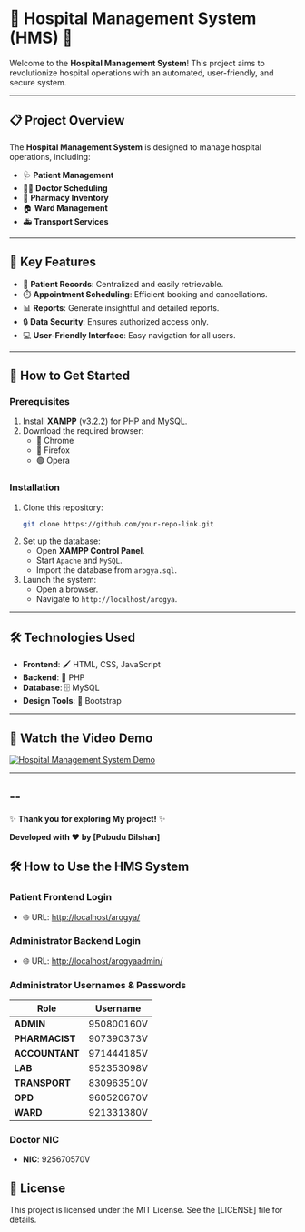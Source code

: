 
# 🏥 Hospital Management System (HMS) 🏥 

Welcome to the **Hospital Management System**! This project aims to revolutionize hospital operations with an automated, user-friendly, and secure system.

---

## 📋 **Project Overview**
The **Hospital Management System** is designed to manage hospital operations, including:
- 🩺 **Patient Management**  
- 🧑‍⚕️ **Doctor Scheduling**  
- 💊 **Pharmacy Inventory**  
- 🏠 **Ward Management**  
- 🚑 **Transport Services**

---

## 🌟 **Key Features**
- 📂 **Patient Records**: Centralized and easily retrievable.
- ⏱️ **Appointment Scheduling**: Efficient booking and cancellations.
- 📊 **Reports**: Generate insightful and detailed reports.
- 🔒 **Data Security**: Ensures authorized access only.
- 💻 **User-Friendly Interface**: Easy navigation for all users.

---

## 🚀 **How to Get Started**

### Prerequisites
1. Install **XAMPP** (v3.2.2) for PHP and MySQL.
2. Download the required browser:
   - 🔵 Chrome
   - 🔴 Firefox
   - 🟢 Opera

### Installation
1. Clone this repository:
   ```bash
   git clone https://github.com/your-repo-link.git
   ```
2. Set up the database:
   - Open **XAMPP Control Panel**.
   - Start `Apache` and `MySQL`.
   - Import the database from `arogya.sql`.
3. Launch the system:
   - Open a browser.
   - Navigate to `http://localhost/arogya`.

---

## 🛠️ **Technologies Used**
- **Frontend**: 🖌️ HTML, CSS, JavaScript
- **Backend**: 🐘 PHP
- **Database**: 🗄️ MySQL
- **Design Tools**: 🎨 Bootstrap

---

## 🎥 Watch the Video Demo

[![Hospital Management System Demo](https://img.youtube.com/vi/jHVkgsRsynA/1.jpg)](https://www.youtube.com/watch?v=jHVkgsRsynA "Hospital Management System Demo")

---


--
---

✨ **Thank you for exploring My project!** ✨

**Developed with ❤️ by [Pubudu Dilshan]**

## 🛠️ **How to Use the HMS System**

### Patient Frontend Login
- 🌐 URL: [http://localhost/arogya/](http://localhost/arogya/)

### Administrator Backend Login
- 🌐 URL: [http://localhost/arogyaadmin/](http://localhost/arogyaadmin/)

### Administrator Usernames & Passwords
| Role          | Username        |
|---------------|-----------------|
| **ADMIN**     | 950800160V      |
| **PHARMACIST**| 907390373V      |
| **ACCOUNTANT**| 971444185V      |
| **LAB**       | 952353098V      |
| **TRANSPORT** | 830963510V      |
| **OPD**       | 960520670V      |
| **WARD**      | 921331380V      |

### Doctor NIC
- **NIC**: 925670570V

## 📜 License
This project is licensed under the MIT License. See the [LICENSE] file for details.
